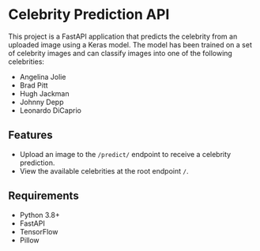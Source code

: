 # Celebrity Prediction API

This project is a FastAPI application that predicts the celebrity from an uploaded image using a Keras model. The model has been trained on a set of celebrity images and can classify images into one of the following celebrities:

- Angelina Jolie
- Brad Pitt
- Hugh Jackman
- Johnny Depp
- Leonardo DiCaprio

## Features

- Upload an image to the `/predict/` endpoint to receive a celebrity prediction.
- View the available celebrities at the root endpoint `/`.
  
## Requirements

- Python 3.8+
- FastAPI
- TensorFlow
- Pillow
